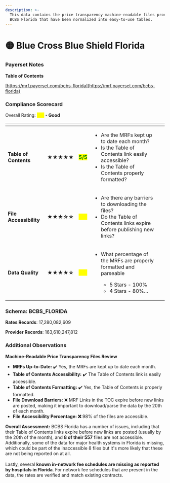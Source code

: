 ```yaml
---
description: >-
  This data contains the price transparency machine-readable files provided by
  BCBS Florida that have been normalized into easy-to-use tables.
---
```


# 🟡 Blue Cross Blue Shield Florida

### Payerset Notes

**Table of Contents**

[https://mrf.payerset.com/bcbs-florida](https://mrf.payerset.com/bcbs-florida)

### Compliance Scorecard

Overall Rating: <mark style="color:yellow;">**3/5**</mark>**&#x20;- Good**

<table data-view="cards"><thead><tr><th></th><th></th><th></th><th></th><th data-hidden data-card-cover data-type="files"></th></tr></thead><tbody><tr><td><strong>Table of Contents</strong></td><td><strong>★★★★★</strong></td><td><mark style="color:green;"><strong>5/5</strong></mark></td><td><ul><li>Are the MRFs kept up to date each month? </li><li>Is the Table of Contents link easily accessible?</li><li>Is the Table of Contents properly formatted?</li></ul></td><td></td></tr><tr><td><strong>File Accessibility</strong></td><td><strong>★★★☆☆</strong></td><td><mark style="color:yellow;"><strong>3/5</strong></mark></td><td><ul><li>Are there any barriers to downloading the files?</li><li>Do the Table of Contents links expire before publishing new links?</li></ul></td><td></td></tr><tr><td><strong>Data Quality</strong></td><td><strong>★★★★☆</strong></td><td><mark style="color:yellow;"><strong>3/5</strong></mark></td><td><ul><li><p>What percentage of the MRFs are properly formatted and parseable</p><ul><li>5 Stars - 100%</li><li>4 Stars - 80%...</li></ul></li></ul></td><td></td></tr></tbody></table>

### Schema: BCBS\_FLORIDA

**Rates Records**: 17,280,082,609

**Provider Records**: 163,610,247,812

### Additional Observations

**Machine-Readable Price Transparency Files Review**

* **MRFs Up-to-Date:** ✔️ Yes, the MRFs are kept up to date each month.
* **Table of Contents Accessibility:** ✔️ The Table of Contents link is easily accessible.
* **Table of Contents Formatting:** ✔️ Yes, the Table of Contents is properly formatted.
* **File Download Barriers:** ❌ MRF Links in the TOC expire before new links are posted, making it important to download/parse the data by the 20th of each month.
* **File Accessibility Percentage: ❌** 98% of the files are accessible.

**Overall Assessment:** BCBS Florida has a number of issues, including that their Table of Contents links expire before new links are posted (usually by the 20th of the month), and **8 of their 557** files are not accessible. Additionally, some of the data for major health systems in Florida is missing, which could be part of the inaccessible 8 files but it's more likely that these are not being reported on at all.\
\
Lastly, several **known in-network fee schedules are missing as reported by hospitals in Florida**. For network fee schedules that are present in the data, the rates are verified and match existing contracts.
